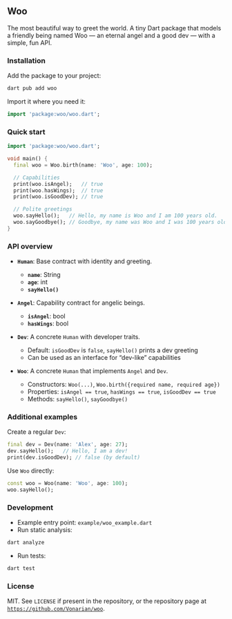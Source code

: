 ## Woo

The most beautiful way to greet the world. A tiny Dart package that models a friendly being named Woo — an eternal angel and a good dev — with a simple, fun API.

### Installation

Add the package to your project:

```bash
dart pub add woo
```

Import it where you need it:

```dart
import 'package:woo/woo.dart';
```

### Quick start

```dart
import 'package:woo/woo.dart';

void main() {
  final woo = Woo.birth(name: 'Woo', age: 100);

  // Capabilities
  print(woo.isAngel);   // true
  print(woo.hasWings);  // true
  print(woo.isGoodDev); // true

  // Polite greetings
  woo.sayHello();   // Hello, my name is Woo and I am 100 years old.
  woo.sayGoodbye(); // Goodbye, my name was Woo and I was 100 years old.
}
```

### API overview

- **`Human`**: Base contract with identity and greeting.

  - **`name`**: String
  - **`age`**: int
  - **`sayHello()`**

- **`Angel`**: Capability contract for angelic beings.

  - **`isAngel`**: bool
  - **`hasWings`**: bool

- **`Dev`**: A concrete `Human` with developer traits.

  - Default: `isGoodDev` is `false`, `sayHello()` prints a dev greeting
  - Can be used as an interface for “dev-like” capabilities

- **`Woo`**: A concrete `Human` that implements `Angel` and `Dev`.
  - Constructors: `Woo(...)`, `Woo.birth({required name, required age})`
  - Properties: `isAngel == true`, `hasWings == true`, `isGoodDev == true`
  - Methods: `sayHello()`, `sayGoodbye()`

### Additional examples

Create a regular `Dev`:

```dart
final dev = Dev(name: 'Alex', age: 27);
dev.sayHello();   // Hello, I am a dev!
print(dev.isGoodDev); // false (by default)
```

Use `Woo` directly:

```dart
const woo = Woo(name: 'Woo', age: 100);
woo.sayHello();
```

### Development

- Example entry point: `example/woo_example.dart`
- Run static analysis:

```bash
dart analyze
```

- Run tests:

```bash
dart test
```

### License

MIT. See `LICENSE` if present in the repository, or the repository page at [`https://github.com/Vonarian/woo`](https://github.com/Vonarian/woo).
